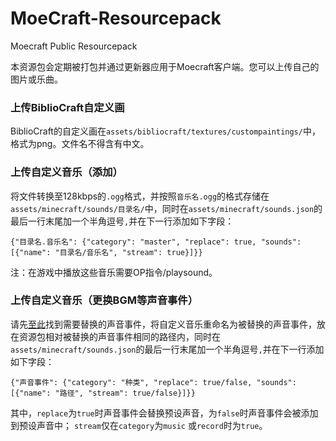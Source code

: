 # MoeCraft-Resourcepack
Moecraft Public Resourcepack

本资源包会定期被打包并通过更新器应用于Moecraft客户端。您可以上传自己的图片或乐曲。



### 上传BiblioCraft自定义画

BiblioCraft的自定义画在`assets/bibliocraft/textures/custompaintings/`中，格式为png。文件名不得含有中文。



### 上传自定义音乐（添加）

将文件转换至128kbps的`.ogg`格式，并按照`音乐名.ogg`的格式存储在`assets/minecraft/sounds/目录名/`中，同时在`assets/minecraft/sounds.json`的最后一行末尾加一个半角逗号`,`并在下一行添加如下字段：

`{"目录名.音乐名": {"category": "master", "replace": true, "sounds":[{"name": "目录名/音乐名", "stream": true}]}}`

注：在游戏中播放这些音乐需要OP指令/playsound。



### 上传自定义音乐（更换BGM等声音事件）

请先[至此](https://minecraft-zh.gamepedia.com/Sounds.json#Java.E7.89.88.E6.95.B0.E6.8D.AE.E5.80.BC)找到需要替换的声音事件，将自定义音乐重命名为被替换的声音事件，放在资源包相对被替换的声音事件相同的路径内，同时在`assets/minecraft/sounds.json`的最后一行末尾加一个半角逗号`,`并在下一行添加如下字段：

`{"声音事件": {"category": "种类", "replace": true/false, "sounds":[{"name": "路径", "stream": true/false}]}}`

其中，`replace`为`true`时声音事件会替换预设声音，为`false`时声音事件会被添加到预设声音中；
`stream`仅在`category`为`music` 或`record`时为`true`。
